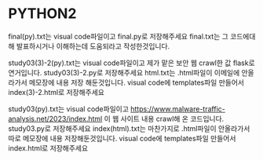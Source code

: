 # PYTHON2
final(py).txt는 visual code파일이고
final.py로 저장해주세요
final.txt는 그 코드에대해 발표하시거나 이해하는데 도움되라고 작성한것입니다.

study03(3)-2(py).txt는 visual code파일이고 제가 맡은 보안 웹 crawl한 값 flask로 연거입니다.
study03(3)-2.py로 저장해주세요
html.txt는 .html파일이 이메일에 안올라가서 메모장에 내용 저장 해둔것입니다.
 visual code에 templates파일 만들어서 index(3)-2.html로 저장해주세요

study03(py).txt는 visual code파일이고 
https://www.malware-traffic-analysis.net/2023/index.html
이 웹 사이트 내용 crawl해 온 코드입니다.
study03.py로 저장해주세요
index(html).txt는 마찬가지로 .html파일이 안올라가서 따로 메모장에 내용 저장해둔것입니다.
visual code에 templates파일 만들어서 index.html로 저장해주세요
